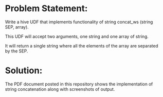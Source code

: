# Problem Statement:

Write a hive UDF that implements functionality of string concat_ws (string SEP, array<string>).
  
This UDF will accept two arguments, one string and one array of string.

It will return a single string where all the elements of the array are separated by the SEP.

# Solution:

The PDF document posted in this repository shows the implementation of string concatenation along with screenshots of output.

